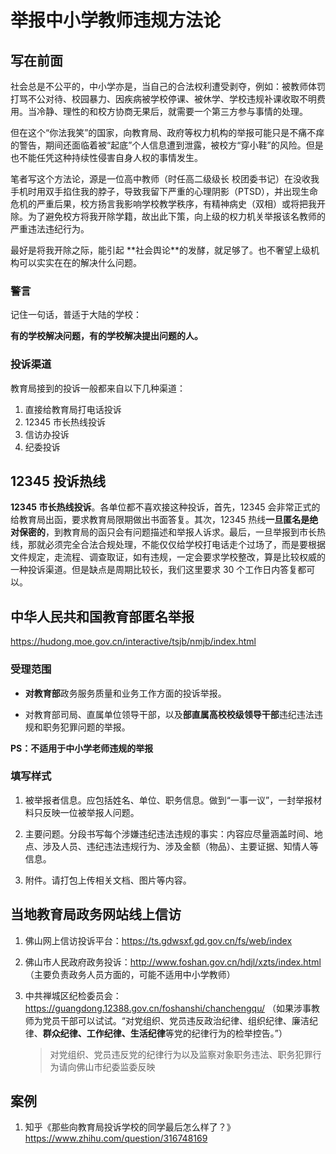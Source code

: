 # 举报中小学教师违规方法论

## 写在前面

社会总是不公平的，中小学亦是，当自己的合法权利遭受剥夺，例如：被教师体罚打骂不公对待、校园暴力、因疾病被学校停课、被休学、学校违规补课收取不明费用。当冷静、理性的和校方协商无果后，就需要一个第三方参与事情的处理。

但在这个“你法我笑”的国家，向教育局、政府等权力机构的举报可能只是不痛不痒的警告，期间还面临着被“起底”个人信息遭到泄露，被校方“穿小鞋”的风险。但是也不能任凭这种持续性侵害自身人权的事情发生。

笔者写这个方法论，源是一位高中教师（时任高二级级长 校团委书记）在没收我手机时用双手掐住我的脖子，导致我留下严重的心理阴影（PTSD），并出现生命危机的严重后果，校方扬言我影响学校教学秩序，有精神病史（双相）或将把我开除。为了避免校方将我开除学籍，故出此下策，向上级的权力机关举报该名教师的严重违法违纪行为。

最好是将我开除之际，能引起 **社会舆论 ​**的发酵，就足够了。也不奢望上级机构可以实实在在的解决什么问题。

### 警言

记住一句话，普适于大陆的学校：

**有的学校解决问题，有的学校解决提出问题的人。**

### 投诉渠道

教育局接到的投诉一般都来自以下几种渠道：

1. 直接给教育局打电话投诉
2. 12345 市长热线投诉
3. 信访办投诉
4. 纪委投诉

## 12345 投诉热线

**12345 市长热线投诉**。各单位都不喜欢接这种投诉，首先，12345 会非常正式的给教育局出函，要求教育局限期做出书面答复。其次，12345 热线**一旦匿名是绝对保密的**，到教育局的函只会有问题描述和举报人诉求。最后，一旦举报到市长热线，那就必须完全合法合规处理，不能仅仅给学校打电话走个过场了，而是要根据文件规定，走流程、调查取证，如有违规，一定会要求学校整改，算是比较权威的一种投诉渠道。但是缺点是周期比较长，我们这里要求 30 个工作日内答复都可以。

## 中华人民共和国教育部匿名举报

<https://hudong.moe.gov.cn/interactive/tsjb/nmjb/index.html>

### 受理范围

* **对教育部**政务服务质量和业务工作方面的投诉举报。

* 对教育部司局、直属单位领导干部，以及**部直属高校校级领导干部**违纪违法违规和职务犯罪问题的举报。

**PS：不适用于中小学老师违规的举报**

### 填写样式

1. 被举报者信息。应包括姓名、单位、职务信息。做到“一事一议”，一封举报材料只反映一位被举报人问题。

2. 主要问题。分段书写每个涉嫌违纪违法违规的事实：内容应尽量涵盖时间、地点、涉及人员、违纪违法违规行为、涉及金额（物品）、主要证据、知情人等信息。

3. 附件。请打包上传相关文档、图片等内容。

## 当地教育局政务网站线上信访

1. 佛山网上信访投诉平台：<https://ts.gdwsxf.gd.gov.cn/fs/web/index>

2. 佛山市人民政府政务投诉：<http://www.foshan.gov.cn/hdjl/xzts/index.html> （主要负责政务人员方面的，可能不适用中小学教师）

3. 中共禅城区纪检委员会：<https://guangdong.12388.gov.cn/foshanshi/chanchengqu/> （如果涉事教师为党员干部可以试试。“对党组织、党员违反政治纪律、组织纪律、廉洁纪律、**群众纪律、工作纪律、生活纪律**等党的纪律行为的检举控告。”）

    > 对党组织、党员违反党的纪律行为以及监察对象职务违法、职务犯罪行为请向佛山市纪委监委反映
    >

## 案例

1. 知乎《那些向教育局投诉学校的同学最后怎么样了？》<https://www.zhihu.com/question/316748169>

‍
